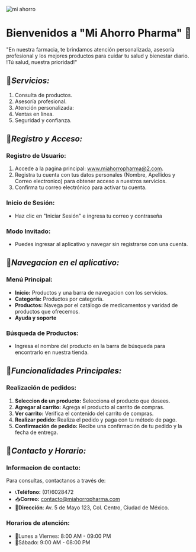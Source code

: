 ![mi ahorro](Pharma.png)
# Bienvenidos a "Mi Ahorro Pharma" :pill:

"En nuestra farmacia, te brindamos atención personalizada, asesoría profesional y los mejores productos para cuidar tu salud y bienestar diario. !Tú salud, nuestra prioridad!"

## :pushpin:*Servicios:*
1. Consulta de productos.
2. Asesoría profesional.
3. Atención personalizada:
4. Ventas en línea.
5. Seguridad y confianza.

## :pushpin:*Registro y Acceso:* 
### Registro de Usuario: 
1. Accede a la pagina principal: www.miahorropharma@2.com. 
2. Registra tu cuenta con tus datos personales (Nombre, Apellidos y Correo electronico) para obtener acceso a nuestros servicios. 
3. Confirma  tu correo electrónico para activar tu cuenta. 
### Inicio de Sesión: 
- Haz clic en "Iniciar Sesión" e ingresa tu correo y contraseña 
### Modo Invitado:
- Puedes ingresar al aplicativo y navegar sin registrarse con una cuenta. 

## :pushpin:*Navegacion en el aplicativo:*
### Menú Principal: 
- **Inicio:** Productos y una barra de navegacion  con los servicios.
- **Categoría:** Productos por categoría.
- **Productos:** Navega por el catálogo de medicamentos y varidad de productos que ofrecemos. 
- **Ayuda y soporte**
### Búsqueda de Productos:
-  Ingresa el nombre del producto en la barra de búsqueda para encontrarlo en nuestra tienda.
## :pushpin:*Funcionalidades Principales:* 
### Realización de pedidos:
1. **Seleccion de un producto:** Selecciona el producto que desees.
2.  **Agregar al carrito:** Agrega el producto al carrito de compras.
3.   **Ver carrito:** Verifica el contenido del carrito de compras.
4.   **Realizar pedido:** Realiza el pedido y paga con tu método de pago.
5.    **Confirmación de pedido:** Recibe una confirmación de tu pedido y la fecha de entrega.
## :pushpin:*Contacto y Horario:*

### Informacion de contacto:

Para consultas, contactanos a través de:
- :telephone_receiver:**Teléfono:** (01)6028472
- :inbox_tray:**Correo:** contacto@miahorropharma.com
- :hospital:**Dirección**:  Av. 5 de Mayo 123, Col. Centro, Ciudad de México.

### Horarios de atención:
- :calendar:Lunes a Viernes: 8:00 AM - 09:00 PM
- :calendar:Sábado: 9:00 AM - 08:00 PM




